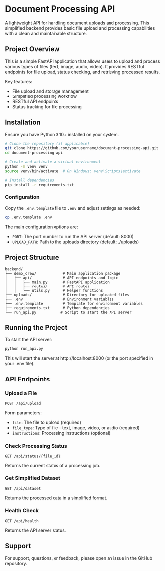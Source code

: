 # Document Processing API

A lightweight API for handling document uploads and processing. This simplified backend provides basic file upload and processing capabilities with a clean and maintainable structure.

## Project Overview

This is a simple FastAPI application that allows users to upload and process various types of files (text, image, audio, video). It provides RESTful endpoints for file upload, status checking, and retrieving processed results.

Key features:
- File upload and storage management
- Simplified processing workflow
- RESTful API endpoints
- Status tracking for file processing

## Installation

Ensure you have Python 3.10+ installed on your system.

```bash
# Clone the repository (if applicable)
git clone https://github.com/yourusername/document-processing-api.git
cd document-processing-api

# Create and activate a virtual environment
python -m venv venv
source venv/bin/activate  # On Windows: venv\Scripts\activate

# Install dependencies
pip install -r requirements.txt
```

### Configuration

Copy the `.env.template` file to `.env` and adjust settings as needed:

```bash
cp .env.template .env
```

The main configuration options are:
- `PORT`: The port number to run the API server (default: 8000)
- `UPLOAD_PATH`: Path to the uploads directory (default: ./uploads)

## Project Structure

```
backend/
├── demo_crew/            # Main application package
│   ├── api/              # API endpoints and logic
│   │   ├── main.py       # FastAPI application
│   │   ├── routes/       # API routes
│   │   └── utils.py      # Helper functions
├── uploads/              # Directory for uploaded files
├── .env                  # Environment variables
├── .env.template         # Template for environment variables
├── requirements.txt      # Python dependencies
└── run_api.py           # Script to start the API server
```

## Running the Project

To start the API server:

```bash
python run_api.py
```

This will start the server at http://localhost:8000 (or the port specified in your .env file).

## API Endpoints

### Upload a File

```
POST /api/upload
```

Form parameters:
- `file`: The file to upload (required)
- `file_type`: Type of file - text, image, video, or audio (required)
- `instructions`: Processing instructions (optional)

### Check Processing Status

```
GET /api/status/{file_id}
```

Returns the current status of a processing job.

### Get Simplified Dataset

```
GET /api/dataset
```

Returns the processed data in a simplified format.

### Health Check

```
GET /api/health
```

Returns the API server status.

## Support

For support, questions, or feedback, please open an issue in the GitHub repository.
